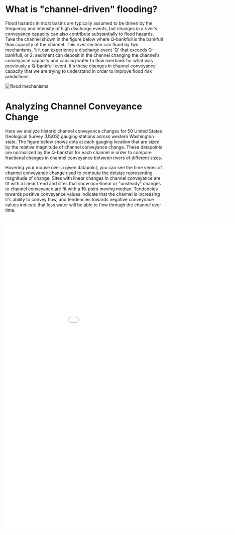 # What is "channel-driven" flooding?
Flood hazards in most basins are typically assumed to be driven by the frequency and intensity of high discharge events, but changes in a river’s conveyance capacity can also contribute substantially to flood hazards. Take the channel shown in the figure below where Q-bankfull is the bankfull flow capacity of the channel. This river section can flood by two mechanisms. 1: it can experience a discharge event 'Q' that exceeds Q-bankfull, or 2: sediment can deposit in the channel changing the channel's conveyance capacity and causing water to flow overbank for what was previously a Q-bankfull event. It's these changes in channel conveyance capacity that we are trying to understand in order to improve flood risk predictions.

<img src="https://i.imgur.com/FN0xYpt.png" alt="flood mechanisms"/>

# Analyzing Channel Conveyance Change

Here we analyze historic channel conveyance changes for 50 United States Geological Survey (USGS) gauging stations across western Washington state. The figure below shows dots at each gauging location that are sized by the relative magnitude of channel conveyance change. These datapoints are normalized by the Q-bankfull for each channel in order to compare fractional changes in channel conveyance between rivers of different sizes.

Hovering your mouse over a given datapoint, you can see the time series of channel conveyance change used to compute the dotsize representing magnitude of change. Sites with linear changes in channel conveyance are fit with a linear trend and sites that show non-linear or "unsteady" changes to channel conveyance are fit with a 10-point moving median. Tendencies towards positive conveyance values indicate that the channel is increasing it's ability to convey flow, and tendencies towards negative conveynace values indicate that less water will be able to flow through the channel over time.

<iframe src="channel_change_map.html"
    sandbox="allow-same-origin allow-scripts"
    width="1000"
    height="1000"
    scrolling="yes"
    seamless="seamless"
    frameborder="0">
</iframe>

